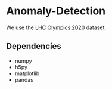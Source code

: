 # Anomaly-Detection

We use the [LHC Olympics 2020](https://lhco2020.github.io/homepage/) dataset.

## Dependencies
- numpy
- h5py
- matplotlib
- pandas